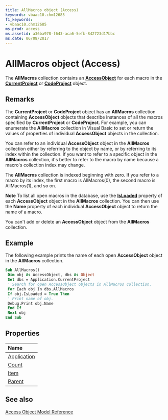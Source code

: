 ```yaml
---
title: AllMacros object (Access)
keywords: vbaac10.chm12685
f1_keywords:
- vbaac10.chm12685
ms.prod: access
ms.assetid: a36ba978-f643-aca6-5efb-842723d17bbc
ms.date: 06/08/2017
---
```



# AllMacros object (Access)

The  **AllMacros** collection contains an **[AccessObject](Access.AccessObject.md)** for each macro in the **[CurrentProject](Access.CurrentProject.md)** or **[CodeProject](Access.CodeProject.md)** object.


## Remarks

The  **CurrentProject** or **CodeProject** object has an **AllMacros** collection containing **AccessObject** objects that describe instances of all the macros specified by **CurrentProject** or **CodeProject**. For example, you can enumerate the **AllMacros** collection in Visual Basic to set or return the values of properties of individual **AccessObject** objects in the collection.

You can refer to an individual  **AccessObject** object in the **AllMacros** collection either by referring to the object by name, or by referring to its index within the collection. If you want to refer to a specific object in the **AllMacros** collection, it's better to refer to the macro by name because a macro's collection index may change.

The  **AllMacros** collection is indexed beginning with zero. If you refer to a macro by its index, the first macro is AllMacros(0), the second macro is AllMacros(1), and so on.


 **Note**   To list all open macros in the database, use the **[IsLoaded](Access.AccessObject.IsLoaded.md)** property of each **AccessObject** object in the **AllMacros** collection. You can then use the **Name** property of each individual **AccessObject** object to return the name of a macro.

You can't add or delete an  **AccessObject** object from the **AllMacros** collection.


## Example

The following example prints the name of each open  **AccessObject** object in the **AllMacros** collection.


```vb
Sub AllMacros() 
 Dim obj As AccessObject, dbs As Object 
 Set dbs = Application.CurrentProject 
 ' Search for open AccessObject objects in AllMacros collection. 
 For Each obj In dbs.AllMacros 
 If obj.IsLoaded = True Then 
 ' Print name of obj. 
 Debug.Print obj.Name 
 End If 
 Next obj 
End Sub
```


## Properties



|**Name**|
|:-----|
|[Application](Access.AllMacros.Application.md)|
|[Count](Access.AllMacros.Count.md)|
|[Item](Access.AllMacros.Item.md)|
|[Parent](Access.AllMacros.Parent.md)|

## See also


[Access Object Model Reference](overview/Access/object-model.md)
